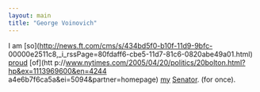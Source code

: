 ```yaml
---
layout: main
title: "George Voinovich"
---
```

I am [so](http://news.ft.com/cms/s/434bd5f0-b10f-11d9-9bfc-
00000e2511c8,_i_rssPage=80fdaff6-cbe5-11d7-81c6-0820abe49a01.html)
[proud](http://www.npr.org/templates/story/story.php?storyId=4607246) [of](htt
p://www.nytimes.com/2005/04/20/politics/20bolton.html?hp&ex=1113969600&en=4244
a4e6b7f6ca5a&ei=5094&partner=homepage)
[my](http://www.msnbc.msn.com/id/7552333/)
[Senator](http://voinovich.senate.gov/). (for once).


